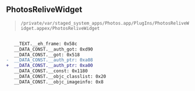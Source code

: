 ## PhotosReliveWidget

> `/private/var/staged_system_apps/Photos.app/PlugIns/PhotosReliveWidget.appex/PhotosReliveWidget`

```diff

   __TEXT.__eh_frame: 0x58c
   __DATA_CONST.__auth_got: 0xd90
   __DATA_CONST.__got: 0x518
-  __DATA_CONST.__auth_ptr: 0xa08
+  __DATA_CONST.__auth_ptr: 0xa00
   __DATA_CONST.__const: 0x1180
   __DATA_CONST.__objc_classlist: 0x20
   __DATA_CONST.__objc_imageinfo: 0x8

```
